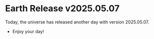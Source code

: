 # Earth Release v2025.05.07
Today, the universe has released another day with version 2025.05.07.
- Enjoy your day!
